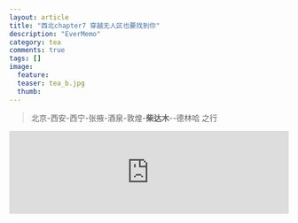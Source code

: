```yaml
---
layout: article
title: "西北chapter7 穿越无人区也要找到你"
description: "EverMemo"
category: tea
comments: true
tags: []
image:
  feature:
  teaser: tea_b.jpg
  thumb:
---
```

> 北京-西安-西宁-张掖-酒泉-敦煌-**柴达木**--德林哈 之行

  <iframe src="http://word.98ki.com/blog/northwest7_穿越无人区也要找到你.htm" id="iframe" scrolling="no" onload="iframeLoad()" frameborder="0" name="iframe" width="100%"> </iframe>


  <script type="text/javascript" language="javascript">

  function iframeLoad()  
  {  
      document.getElementById("iframe").height=0;  
      document.getElementById("iframe").height=document.getElementById("iframe").contentWindow.document.body.scrollHeight;  
  }  

  </script>
